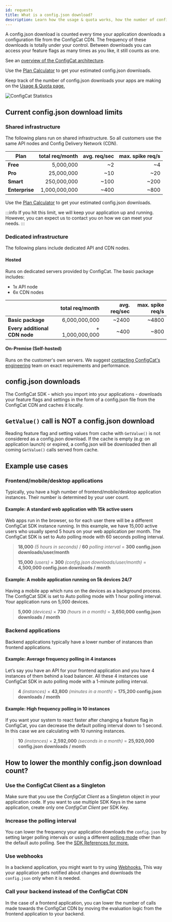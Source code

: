 ```yaml
---
id: requests
title: What is a config.json download?
description: Learn how the usage & quota works, how the number of config.json downloads is counted and how to lower your monthly usage.
---
```


A config.json download is counted every time your application downloads a configuration file from the ConfigCat
CDN. The frequency of these downloads is totally under your control. Between downloads you can access your feature
flags as many times as you like, it still counts as one.

See an <a href="https://configcat.com/architecture/" target="_blank">overview of the ConfigCat architecture</a>.

Use the <a href="https://configcat.com/calculator/" target="_blank">Plan Calculator</a> to get your estimated config.json downloads.

Keep track of the number of config.json downloads your apps are making on the <a href="https://app.configcat.com/product/usage" target="_blank">Usage & Quota page.</a>

<img src="/docs/assets/stats.png" className="zoomable" alt="ConfigCat Statistics" />

## Current config.json download limits

### Shared infrastructure

The following plans run on shared infrastructure. So all customers use the same API nodes and Config Delivery Network (CDN).

| Plan           | total req/month | avg. req/sec | max. spike req/s |
| -------------- | --------------: | -----------: | ---------------: |
| **Free**       |       5,000,000 |           ~2 |               ~4 |
| **Pro**        |      25,000,000 |          ~10 |              ~20 |
| **Smart**      |     250,000,000 |         ~100 |             ~200 |
| **Enterprise** |   1,000,000,000 |         ~400 |             ~800 |

Use the <a href="https://configcat.com/calculator/" target="_blank">Plan Calculator</a> to get your estimated config.json downloads.

:::info
If you hit this limit, we will keep your application up and running. However, you can expect us to contact you on how we can meet your needs.
:::

### Dedicated infrastructure

The following plans include dedicated API and CDN nodes.

#### Hosted

Runs on dedicated servers provided by ConfigCat.
The basic package includes:

- 1x API node
- 6x CDN nodes

|                               | total req/month | avg. req/sec | max. spike req/s |
| ----------------------------- | --------------: | -----------: | ---------------: |
| **Basic package**             |   6,000,000,000 |        ~2400 |            ~4800 |
| **Every additional CDN node** | + 1,000,000,000 |         ~400 |             ~800 |

#### On-Premise (Self-hosted)

Runs on the customer's own servers. We suggest <a href="https://configcat.com/support/" target="_blank">contacting ConfigCat's engineering</a>
team on exact requirements and performance.

## config.json downloads

The ConfigCat SDK - which you import into your applications - downloads your feature flags and settings in the
form of a config.json file from the ConfigCat CDN and caches it locally.

## `GetValue()` call is NOT a config.json download

Reading feature flag and setting values from cache with `GetValue()` is not considered as a config.json download.
If the cache is empty (e.g: on application launch) or expired, a config.json will be downloaded then all coming `GetValue()`
calls served from cache.

## Example use cases

### Frontend/mobile/desktop applications

Typically, you have a high number of frontend/mobile/desktop application instances. Their number is determined by your user count.

#### Example: A standard web application with 15k active users

Web apps run in the browser, so for each user there will be a different ConfigCat SDK instance running.
In this example, we have 15,000 active users who usually spend 5 hours on your web application per month.
The ConfigCat SDK is set to Auto polling mode with 60 seconds polling interval.

> **18,000** _(5 hours in seconds)_ / **60** _polling interval_ = **300 config.json downloads/user/month**
>
> **15,000** _(users)_ × **300** _(config.json downloads/user/month)_ = **4,500,000 config.json downloads / month**

#### Example: A mobile application running on 5k devices 24/7

Having a mobile app which runs on the devices as a background process. The ConfigCat SDK is set to Auto polling mode with 1 hour polling interval.
Your application runs on 5,000 devices.

> **5,000** _(devices)_ × **730** _(hours in a month)_ = **3,650,000 config.json downloads / month**

### Backend applications

Backend applications typically have a lower number of instances than frontend applications.

#### Example: Average frequency polling in 4 instances

Let’s say you have an API for your frontend application and you have 4 instances of them behind a load balancer.
All these 4 instances use ConfigCat SDK in auto polling mode with a 1-minute polling interval.

> **4** _(instances)_ × **43,800** _(minutes in a month)_ = **175,200 config.json downloads / month**

#### Example: High frequency polling in 10 instances

If you want your system to react faster after changing a feature flag in ConfigCat, you can decrease
the default polling interval down to 1 second. In this case we are calculating with 10 running instances.

> **10** _(instances)_ × **2,592,000** _(seconds in a month)_ = **25,920,000 config.json downloads / month**

## How to lower the monthly config.json download count?

### Use the ConfigCat Client as a Singleton

Make sure that you use the _ConfigCat Client_ as a Singleton object in your application code.
If you want to use multiple SDK Keys in the same application, create only one _ConfigCat Client_ per SDK Key.

### Increase the polling interval

You can lower the frequency your application downloads the `config.json` by setting larger polling intervals or using a different [polling mode](/advanced/caching) other than the default auto polling. See the [SDK References for more.](/sdk-reference/index)

### Use webhooks

In a backend application, you might want to try using [Webhooks.](/advanced/notifications-webhooks) This way your application gets notified about changes and downloads the `config.json` only when it is needed.

### Call your backend instead of the ConfigCat CDN

In the case of a frontend application, you can lower the number of calls made towards the ConfigCat CDN by moving the evaluation logic from the frontend application to your backend.
